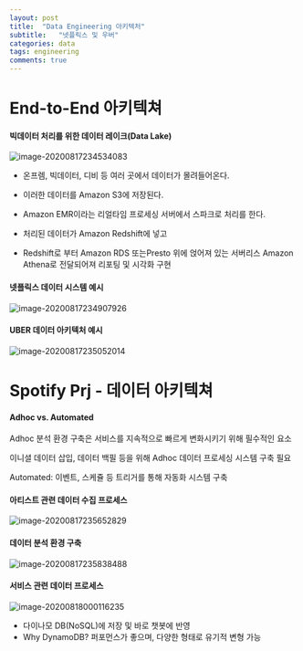 ```yaml
---
layout: post
title:  "Data Engineering 아키텍처"
subtitle:   "넷플릭스 및 우버"
categories: data
tags: engineering
comments: true
---
```

# End-to-End 아키텍쳐 

#### 빅데이터 처리를 위한 데이터 레이크(Data Lake)

![image-20200817234534083](/Users/tkim29/github_blog/shoman2.github.io/assets/img/image-20200817234534083.png)

- 온프렘, 빅데이터, 디비 등 여러 곳에서 데이터가 몰려들어온다.

- 이러한 데이터를 Amazon S3에 저장된다.

- Amazon EMR이라는 리얼타임 프로세싱 서버에서 스파크로 처리를 한다.

- 처리된 데이터가 Amazon Redshift에 넣고

- Redshift로 부터 Amazon RDS 또는Presto 위에 얹어져 있는 서버리스 Amazon Athena로 전달되어져 리포팅 및 시각화 구현

#### 넷플릭스 데이터 시스템 예시

![image-20200817234907926](https://shoman2.github.io/assets/img/image-20200817234907926.png)

#### UBER 데이터 아키텍처 예시

![image-20200817235052014](https://shoman2.github.io/assets/img/image-20200817235052014.png)

# Spotify Prj - 데이터 아키텍쳐

#### Adhoc vs. Automated

Adhoc 분석 환경 구축은 서비스를 지속적으로 빠르게 변화시키기 위해 필수적인 요소

이니셜 데이터 삽입, 데이터 백필 등을 위해 Adhoc 데이터 프로세싱 시스템 구축 필요

Automated: 이벤트, 스케쥴 등 트리거를 통해 자동화 시스템 구축

#### 아티스트 관련 데이터 수집 프로세스

![image-20200817235652829](https://shoman2.github.io/assets/img/image-20200817235652829.png)

#### 데이터 분석 환경 구축

![image-20200817235838488](https://shoman2.github.io/assets/img/image-20200817235838488.png)

#### 서비스 관련 데이터 프로세스

![image-20200818000116235](https://shoman2.github.io/assets/img/image-20200818000116235.png)

- 다이나모 DB(NoSQL)에 저장 및 바로 챗봇에 반영
- Why DynamoDB? 퍼포먼스가 좋으며, 다양한 형태로 유기적 변형 가능

